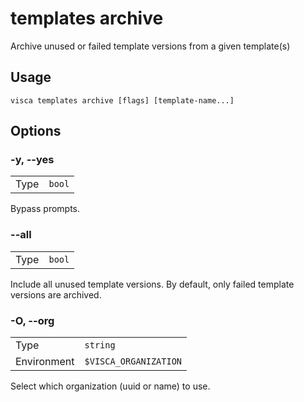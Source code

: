 # templates archive

Archive unused or failed template versions from a given template(s)

## Usage

```console
visca templates archive [flags] [template-name...]
```

## Options

### -y, --yes

|      |                   |
| ---- | ----------------- |
| Type | <code>bool</code> |

Bypass prompts.

### --all

|      |                   |
| ---- | ----------------- |
| Type | <code>bool</code> |

Include all unused template versions. By default, only failed template versions are archived.

### -O, --org

|             |                                  |
| ----------- | -------------------------------- |
| Type        | <code>string</code>              |
| Environment | <code>$VISCA_ORGANIZATION</code> |

Select which organization (uuid or name) to use.
